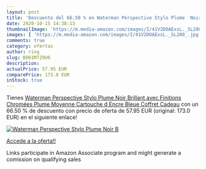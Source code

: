 ```yaml
---
layout: post
title: 'Descuento del 66.50 % en Waterman Perspective Stylo Plume  Noir B'
date: 2020-10-15 14:38:13
thumbnailImage: 'https://m.media-amazon.com/images/I/41V2DOAExsL._SL200_.jpg'
images: [ 'https://m.media-amazon.com/images/I/41V2DOAExsL._SL200_.jpg' ]
comments: true
category: ofertas
author: ring
slug: B001M7Z9U6
description:
actualPrice: 57.95 EUR
comparePrice: 173.0 EUR
inStock: true
---
```


Tienes [Waterman Perspective Stylo Plume  Noir Brillant avec Finitions Chromées  Plume Moyenne  Cartouche d Encre Bleue  Coffret Cadeau](https://www.amazon.fr/dp/B001M7Z9U6/?tag=tolees0d-21) con un 66.50 % de descuento con precio de oferta de 57.95 EUR (original: 173.0 EUR) en el siguiente enlace!

[![Waterman Perspective Stylo Plume  Noir B](https://m.media-amazon.com/images/I/41V2DOAExsL._SL200_.jpg)](https://www.amazon.fr/dp/B001M7Z9U6/?tag=tolees0d-21)

[Accede a la oferta!!](https://www.amazon.fr/dp/B001M7Z9U6/?tag=tolees0d-21)

Links participate in Amazon Associate program and might generate a comission on qualifying sales


